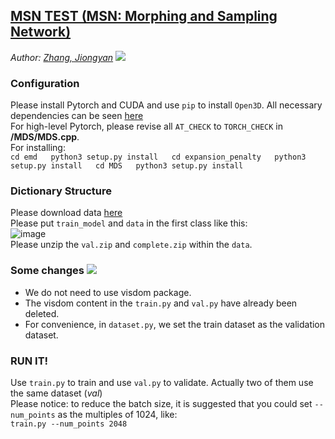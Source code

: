 ## [MSN TEST (MSN: Morphing and Sampling Network)](https://github.com/Colin97/MSN-Point-Cloud-Completion)
*Author: [Zhang, Jiongyan](https://github.com/hinczhang)* <img src="https://img.shields.io/badge/张炅焱-ZhangJiongyan-red"/>  
### Configuration
Please install Pytorch and CUDA and use `pip` to install `Open3D`. All necessary dependencies can be seen [here](https://github.com/Colin97/MSN-Point-Cloud-Completion)  
For high-level Pytorch, please revise all `AT_CHECK` to `TORCH_CHECK` in **/MDS/MDS.cpp**.  
For installing:  
`
cd emd  
python3 setup.py install  
cd expansion_penalty  
python3 setup.py install  
cd MDS  
python3 setup.py install  
`
### Dictionary Structure
Please download data [here](https://drive.google.com/drive/folders/1X143kUwtRtoPFxNRvUk9LuPlsf1lLKI7)  
Please put `train_model` and `data` in the first class like this:  
![image](https://user-images.githubusercontent.com/70082542/174184757-d0ca6a0d-d99c-4836-8932-2999ff956e2a.png)  
Please unzip the `val.zip` and `complete.zip` within the `data`.
### Some changes <img src="https://img.shields.io/badge/IMPORTANT-!!!-red"/>
- We do not need to use visdom package.  
- The visdom content in the `train.py` and `val.py` have already been deleted.  
- For convenience, in `dataset.py`, we set the train dataset as the validation dataset.
### RUN IT!
Use `train.py` to train and use `val.py` to validate. Actually two of them use the same dataset (*val*)  
Please notice: to reduce the batch size, it is suggested that you could set `--num_points` as the multiples of 1024, like:  
`train.py --num_points 2048`  
